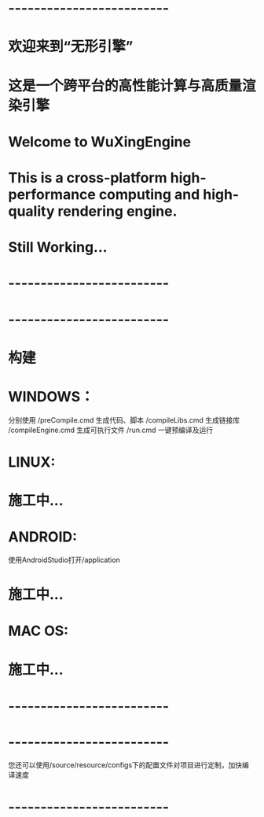 # -------------------------
# 欢迎来到“无形引擎”
# 这是一个跨平台的高性能计算与高质量渲染引擎

# Welcome to WuXingEngine
# This is a cross-platform high-performance computing and high-quality rendering engine.
# Still Working...
# -------------------------

# -------------------------
# 构建
# WINDOWS：
分别使用
/preCompile.cmd 生成代码、脚本
/compileLibs.cmd 生成链接库
/compileEngine.cmd 生成可执行文件
/run.cmd 一键预编译及运行

# LINUX:
# 施工中...

# ANDROID:
使用AndroidStudio打开/application
# 施工中...

# MAC OS:
# 施工中...
# -------------------------

# -------------------------
您还可以使用/source/resource/configs下的配置文件对项目进行定制，加快编译速度
# -------------------------

 
